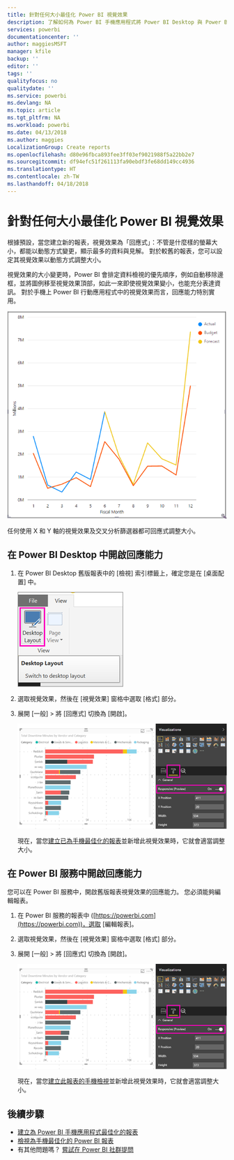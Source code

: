 ```yaml
---
title: 針對任何大小最佳化 Power BI 視覺效果
description: 了解如何為 Power BI 手機應用程式將 Power BI Desktop 與 Power BI 服務中現有報表的視覺效果最佳化。
services: powerbi
documentationcenter: ''
author: maggiesMSFT
manager: kfile
backup: ''
editor: ''
tags: ''
qualityfocus: no
qualitydate: ''
ms.service: powerbi
ms.devlang: NA
ms.topic: article
ms.tgt_pltfrm: NA
ms.workload: powerbi
ms.date: 04/13/2018
ms.author: maggies
LocalizationGroup: Create reports
ms.openlocfilehash: d80e96fbca893fee3ff03ef9021988f5a22bb2e7
ms.sourcegitcommit: df94efc51f261113fa90ebdf3fe68dd149cc4936
ms.translationtype: HT
ms.contentlocale: zh-TW
ms.lasthandoff: 04/18/2018
---
```

# <a name="optimize-a-power-bi-visual-for-any-size"></a>針對任何大小最佳化 Power BI 視覺效果
根據預設，當您建立新的報表，視覺效果為「回應式」：不管是什麼樣的螢幕大小，都能以動態方式變更，顯示最多的資料與見解。 對於較舊的報表，您可以設定其視覺效果以動態方式調整大小。

視覺效果的大小變更時，Power BI 會排定資料檢視的優先順序，例如自動移除邊框，並將圖例移至視覺效果頂部，如此一來即使視覺效果變小，也能充分表達資訊。 對於手機上 Power BI 行動應用程式中的視覺效果而言，回應能力特別實用。

![調整回應式視覺效果大小](media/desktop-create-responsive-visuals/power-bi-responsive-visual.gif)

任何使用 X 和 Y 軸的視覺效果及交叉分析篩選器都可回應式調整大小。

## <a name="turn-on-responsiveness-in-power-bi-desktop"></a>在 Power BI Desktop 中開啟回應能力
1. 在 Power BI Desktop 舊版報表中的 [檢視] 索引標籤上，確定您是在 [桌面配置] 中。
   
    ![電腦版面配置圖示](media/desktop-create-responsive-visuals/power-bi-desktop-layout.png)
2. 選取視覺效果，然後在 [視覺效果] 窗格中選取 [格式] 部分。
3. 展開 [一般] > 將 [回應式] 切換為 [開啟]。
   
    ![回應式開啟](media/desktop-create-responsive-visuals/power-bi-turn-responsive-on.png)
   
     現在，當您[建立已為手機最佳化的報表](desktop-create-phone-report.md)並新增此視覺效果時，它就會適當調整大小。

## <a name="turn-on-responsiveness-in-the-power-bi-service"></a>在 Power BI 服務中開啟回應能力
您可以在 Power BI 服務中，開啟舊版報表視覺效果的回應能力。 您必須能夠編輯報表。

1. 在 Power BI 服務的報表中 ([https://powerbi.com](https://powerbi.com))，選取 [編輯報表]。
2. 選取視覺效果，然後在 [視覺效果] 窗格中選取 [格式] 部分。
3. 展開 [一般] > 將 [回應式] 切換為 [開啟]。
   
    ![回應式開啟](media/desktop-create-responsive-visuals/power-bi-turn-responsive-on.png)
   
     現在，當您[建立此報表的手機檢視](desktop-create-phone-report.md)並新增此視覺效果時，它就會適當調整大小。

## <a name="next-steps"></a>後續步驟
* [建立為 Power BI 手機應用程式最佳化的報表](desktop-create-phone-report.md)
* [檢視為手機最佳化的 Power BI 報表](mobile-apps-view-phone-report.md)
* 有其他問題嗎？ [嘗試在 Power BI 社群提問](http://community.powerbi.com/)

